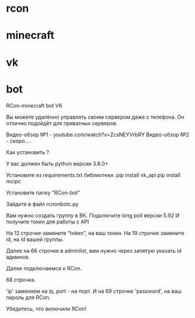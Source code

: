 # rcon 
# minecraft 
# vk
# bot
RCon-minecraft bot VK

Вы можете удалённо управлять своим сервером даже с телефона.
Он отлично подойдёт для приватных серверов.


Видео-обзор №1 - youtube.com/watch?v=ZcsNEYVrbRY
Видео-обзор №2 - скоро....

Как установить ?

У вас должен быть python версии 3.8.0+


Установите из requirements.txt библиотеки.
pip install vk_api
pip install mcipc


Установите папку "RCon-bot"

Зайдите в файл rcnonbotc.py 

Вам нужно создать группу в ВК.
Подключите long poll версии 5.92
И получите токен для работы с API

На 12 строчке замените "token", на ваш токен.
На 19 строчке замените id, на id вашей группы.

Далее на 66 строчке в adminlist, вам нужно через запятую указать id админов. 

Далее подключаемся к RCon.

68 строчка.

'ip' заменяем на ip, port - на порт. И на 69 строчке 'password', на ваш пароль для RCon.

Убедитесь, что включили RCon!


